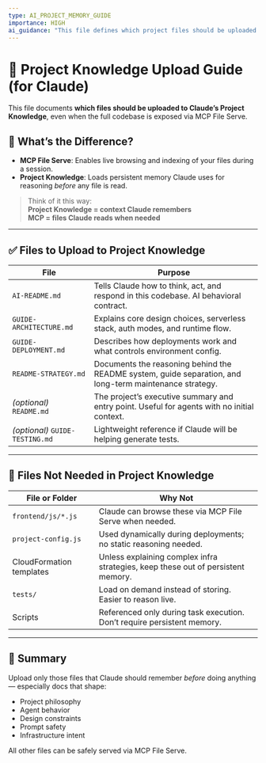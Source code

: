 ```yaml
---
type: AI_PROJECT_MEMORY_GUIDE
importance: HIGH
ai_guidance: "This file defines which project files should be uploaded to Claude’s persistent Project Knowledge and why. It complements live file browsing via MCP File Serve."
---
```


# 🧠 Project Knowledge Upload Guide (for Claude)

This file documents **which files should be uploaded to Claude’s Project Knowledge**, even when the full codebase is exposed via MCP File Serve.

## 🧩 What’s the Difference?

- **MCP File Serve**: Enables live browsing and indexing of your files during a session.
- **Project Knowledge**: Loads persistent memory Claude uses for reasoning _before_ any file is read.

> Think of it this way:  
> **Project Knowledge = context Claude remembers**  
> **MCP = files Claude reads when needed**

---

## ✅ Files to Upload to Project Knowledge

| File                            | Purpose                                                                                                 |
| ------------------------------- | ------------------------------------------------------------------------------------------------------- |
| `AI-README.md`                  | Tells Claude how to think, act, and respond in this codebase. AI behavioral contract.                   |
| `GUIDE-ARCHITECTURE.md`         | Explains core design choices, serverless stack, auth modes, and runtime flow.                           |
| `GUIDE-DEPLOYMENT.md`           | Describes how deployments work and what controls environment config.                                    |
| `README-STRATEGY.md`            | Documents the reasoning behind the README system, guide separation, and long-term maintenance strategy. |
| _(optional)_ `README.md`        | The project’s executive summary and entry point. Useful for agents with no initial context.             |
| _(optional)_ `GUIDE-TESTING.md` | Lightweight reference if Claude will be helping generate tests.                                         |

---

## 🚫 Files Not Needed in Project Knowledge

| File or Folder           | Why Not                                                                          |
| ------------------------ | -------------------------------------------------------------------------------- |
| `frontend/js/*.js`       | Claude can browse these via MCP File Serve when needed.                          |
| `project-config.js`      | Used dynamically during deployments; no static reasoning needed.                 |
| CloudFormation templates | Unless explaining complex infra strategies, keep these out of persistent memory. |
| `tests/`                 | Load on demand instead of storing. Easier to reason live.                        |
| Scripts                  | Referenced only during task execution. Don’t require persistent memory.          |

---

## 🧠 Summary

Upload only those files that Claude should remember _before_ doing anything — especially docs that shape:

- Project philosophy
- Agent behavior
- Design constraints
- Prompt safety
- Infrastructure intent

All other files can be safely served via MCP File Serve.
